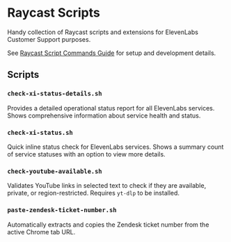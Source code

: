 # Raycast Scripts

Handy collection of Raycast scripts and extensions for ElevenLabs Customer Support purposes.

See [Raycast Script Commands Guide](https://www.raycast.com/blog/getting-started-with-script-commands) for setup and development details.

## Scripts

### `check-xi-status-details.sh`
Provides a detailed operational status report for all ElevenLabs services. Shows comprehensive information about service health and status.

### `check-xi-status.sh`
Quick inline status check for ElevenLabs services. Shows a summary count of service statuses with an option to view more details.

### `check-youtube-available.sh`
Validates YouTube links in selected text to check if they are available, private, or region-restricted. Requires `yt-dlp` to be installed.

### `paste-zendesk-ticket-number.sh`
Automatically extracts and copies the Zendesk ticket number from the active Chrome tab URL.

